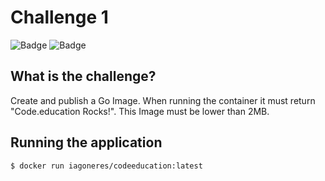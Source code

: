 # Challenge 1

![Badge](https://img.shields.io/static/v1?label=GO&message=1.15.6&color=007D9C&style=for-the-badge&logo=go&logoColor=007D9C)
![Badge](https://img.shields.io/static/v1?label=LICENSE&message=MIT&color=32CD32&style=for-the-badge)

## What is the challenge?

Create and publish a Go Image. When running the container it must return "Code.education Rocks!". This Image must be lower than 2MB.

## Running the application

```bash
$ docker run iagoneres/codeeducation:latest
```